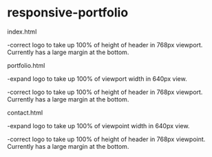 # responsive-portfolio

index.html

-correct logo to take up 100% of height of header in 768px viewport.
Currently has a large margin at the bottom.

portfolio.html

-expand logo to take up 100% of viewport width in 640px view.

-correct logo to take up 100% of height of header in 768px viewport.
Currently has a large margin at the bottom.


contact.html

-expand logo to take up 100% of viewpoint width in 640px view.

-correct logo to take up 100% of height of header in 768px viewpoint.
Currently has a large margin at the bottom.





